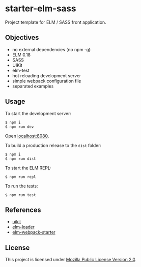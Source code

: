 # starter-elm-sass
Project template for ELM / SASS front application.


## Objectives

* no external dependencies (no npm -g)
* ELM 0.18
* SASS
* UIKit
* elm-test
* hot reloading development server
* simple webpack configuration file
* separated examples


## Usage

To start the development server:

```shell
$ npm i
$ npm run dev
```

Open [localhost:8080](http://localhost:8080).


To build a production release to the `dist` folder:

```shell
$ npm i
$ npm run dist

```

To start the ELM REPL:

```shell
$ npm run repl
```

To run the tests:

```shell
$ npm run test
```


## References

* [uikit](https://getuikit.com)
* [elm-loader](https://github.com/elm-community/elm-webpack-loader)
* [elm-webpack-starter](https://github.com/elm-community/elm-webpack-starter)

## License

This project is licensed under [Mozilla Public License Version 2.0](./LICENSE).
